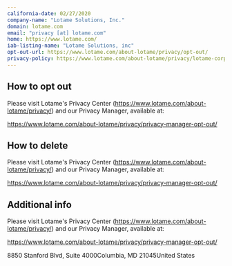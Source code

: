 ```yaml
---
california-date: 02/27/2020
company-name: "Lotame Solutions, Inc."
domain: lotame.com
email: "privacy [at] lotame.com"
home: https://www.lotame.com/
iab-listing-name: "Lotame Solutions, inc"
opt-out-url: https://www.lotame.com/about-lotame/privacy/opt-out/
privacy-policy: https://www.lotame.com/about-lotame/privacy/lotame-corporate-websites-privacy-policy/
---
```

## How to opt out


Please visit Lotame's Privacy Center (https://www.lotame.com/about-lotame/privacy/) and our Privacy Manager, available at:

https://www.lotame.com/about-lotame/privacy/privacy-manager-opt-out/

## How to delete


Please visit Lotame's Privacy Center (https://www.lotame.com/about-lotame/privacy/) and our Privacy Manager, available at:

https://www.lotame.com/about-lotame/privacy/privacy-manager-opt-out/

## Additional info


Please visit Lotame's Privacy Center (https://www.lotame.com/about-lotame/privacy/) and our Privacy Manager, available at:

https://www.lotame.com/about-lotame/privacy/privacy-manager-opt-out/

8850 Stanford Blvd, Suite 4000Columbia, MD 21045United States













